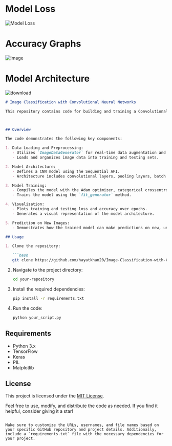 # Model Loss
![Model Loss](https://github.com/hayatkhan20/Image-Classification-with-Convolutional-Neural-Networks-using-TensorFlow-and-Keras/assets/90596429/2c764dd0-b527-40fa-982f-105d2df232ad)


# Accuracy Graphs
![image](https://github.com/hayatkhan20/Image-Classification-with-Convolutional-Neural-Networks-using-TensorFlow-and-Keras/assets/90596429/9e6373b5-545e-48e1-a8b1-ca158263e8a2)


# Model Architecture 
![download](https://github.com/hayatkhan20/Image-Classification-with-Convolutional-Neural-Networks-using-TensorFlow-and-Keras/assets/90596429/069c9fa8-ca76-436c-9a63-caf91d5eb443)


```markdown
# Image Classification with Convolutional Neural Networks

This repository contains code for building and training a Convolutional Neural Network (CNN) using TensorFlow and Keras for image classification.



## Overview

The code demonstrates the following key components:

1. Data Loading and Preprocessing:
   - Utilizes `ImageDataGenerator` for real-time data augmentation and normalization.
   - Loads and organizes image data into training and testing sets.

2. Model Architecture:
   - Defines a CNN model using the Sequential API.
   - Architecture includes convolutional layers, pooling layers, batch normalization, dropout, and fully connected layers.

3. Model Training:
   - Compiles the model with the Adam optimizer, categorical crossentropy loss, and accuracy as the metric.
   - Trains the model using the `fit_generator` method.

4. Visualization:
   - Plots training and testing loss and accuracy over epochs.
   - Generates a visual representation of the model architecture.

5. Prediction on New Images:
   - Demonstrates how the trained model can make predictions on new, unseen images.

## Usage

1. Clone the repository:

   ```bash
   git clone https://github.com/hayatkhan20/Image-Classification-with-Convolutional-Neural-Networks-using-TensorFlow-and-Keras.git
   ```

2. Navigate to the project directory:

   ```bash
   cd your-repository
   ```

3. Install the required dependencies:

   ```bash
   pip install -r requirements.txt
   ```

4. Run the code:

   ```bash
   python your_script.py
   ```

## Requirements

- Python 3.x
- TensorFlow
- Keras
- PIL
- Matplotlib

## License

This project is licensed under the [MIT License](LICENSE).

Feel free to use, modify, and distribute the code as needed. If you find it helpful, consider giving it a star!

```

Make sure to customize the URLs, usernames, and file names based on your specific GitHub repository and project details. Additionally, include a `requirements.txt` file with the necessary dependencies for your project.
